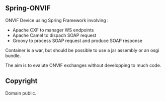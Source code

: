 Spring-ONVIF
--------------------
ONVIF Device using Spring Framework involving :
- Apache CXF to manager WS endpoints
- Apache Camel to dispach SOAP request
- Groovy to process SOAP request and produce SOAP response

Container is a war, but should be possible to use a jar assembly or an osgi bundle.

The aim is to evalute ONVIF exchanges without developping to much code.

Copyright
------------
Domain public.
